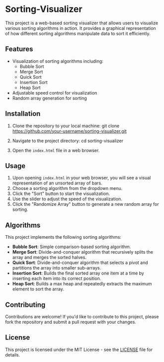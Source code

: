 # Sorting-Visualizer

This project is a web-based sorting visualizer that allows users to visualize various sorting algorithms in action. It provides a graphical representation of how different sorting algorithms manipulate data to sort it efficiently.

## Features

- Visualization of sorting algorithms including:
  - Bubble Sort
  - Merge Sort
  - Quick Sort
  - Insertion Sort
  - Heap Sort
- Adjustable speed control for visualization
- Random array generation for sorting

## Installation

1. Clone the repository to your local machine:
git clone https://github.com/your-username/sorting-visualizer.git

2. Navigate to the project directory:
cd sorting-visualizer

3. Open the `index.html` file in a web browser.

## Usage

1. Upon opening `index.html` in your web browser, you will see a visual representation of an unsorted array of bars.
2. Choose a sorting algorithm from the dropdown menu.
3. Click the "Sort" button to start the visualization.
4. Use the slider to adjust the speed of the visualization.
5. Click the "Randomize Array" button to generate a new random array for sorting.

## Algorithms

This project implements the following sorting algorithms:

- **Bubble Sort**: Simple comparison-based sorting algorithm.
- **Merge Sort**: Divide-and-conquer algorithm that recursively splits the array and merges the sorted halves.
- **Quick Sort**: Divide-and-conquer algorithm that selects a pivot and partitions the array into smaller sub-arrays.
- **Insertion Sort**: Builds the final sorted array one item at a time by inserting each item into its correct position.
- **Heap Sort**: Builds a max heap and repeatedly extracts the maximum element to sort the array.

## Contributing

Contributions are welcome! If you'd like to contribute to this project, please fork the repository and submit a pull request with your changes.

## License

This project is licensed under the MIT License - see the [LICENSE](LICENSE) file for details.
